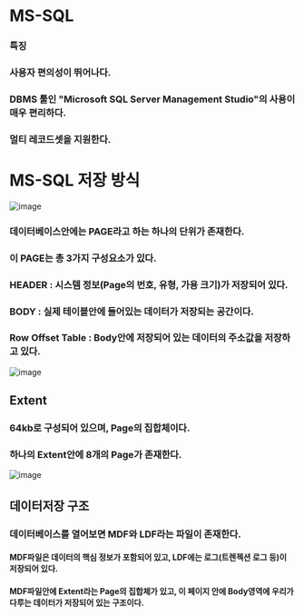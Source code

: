 # MS-SQL

### 특징
### 사용자 편의성이 뛰어나다.
### DBMS 툴인 "Microsoft SQL Server Management Studio"의 사용이 매우 편리하다.
### 멀티 레코드셋을 지원한다.

# MS-SQL 저장 방식
![image](https://github.com/jaeweon/MS-SQL/assets/34277606/90190dc9-f042-4466-815d-4f8e61300378)

### 데이터베이스안에는 PAGE라고 하는 하나의 단위가 존재한다.
### 이 PAGE는 총 3가지 구성요소가 있다.
### HEADER : 시스템 정보(Page의 번호, 유형, 가용 크기)가 저장되어 있다.
### BODY : 실제 테이블안에 들어있는 데이터가 저장되는 공간이다.
### Row Offset Table : Body안에 저장되어 있는 데이터의 주소값을 저장하고 있다.


![image](https://github.com/jaeweon/MS-SQL/assets/34277606/644d2735-1519-44fb-b583-b63711fe9d70)

## Extent
### 64kb로 구성되어 있으며, Page의 집합체이다.
### 하나의 Extent안에 8개의 Page가 존재한다.

![image](https://github.com/jaeweon/MS-SQL/assets/34277606/6d33e692-6e0b-4b10-89e1-f64914a473a3)

## 데이터저장 구조

### 데이터베이스를 열어보면 MDF와 LDF라는 파일이 존재한다.
#### MDF파일은 데이터의 핵심 정보가 포함되어 있고, LDF에는 로그(트렌젝션 로그 등)이 저장되어 있다.
#### MDF파일안에 Extent라는 Page의 집합체가 있고, 이 페이지 안에 Body영역에 우리가 다루는 데이터가 저장되어 있는 구조이다.
